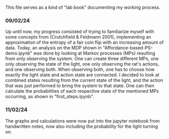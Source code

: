 This file serves as a kind of "lab book" documenting my working process.

### 09/02/24
Up until now, my progress consisted of trying to familiarize myself with some concepts from (Crutchfield & Feldmann 2001), implementing an approximation of the entropy of a fair coin flip with an increasing amount of data.
Today, an analysis on the MDP shown in "Affordance-based-PS-demo.ipynb" was done by looking at Markov processes (MPs) resulting from only observing the system.
One can create three different MPs, one only observing the state of the light, one only observing the rat's actions, and one observing both. When observing both, one has to choose how exactly the light state and action state are connected. I decided to look at combined states resulting from the current state of the light, and the action that was just performed to bring the system to that state.
One can then calculate the probabilities of each respective state of the mentioned MPs occurring, as shown in "first_steps.ipynb".

### 11/02/24
The graphs and calculations were now put into the jupyter notebook from handwritten notes, now also including the probability for the light turning on.
